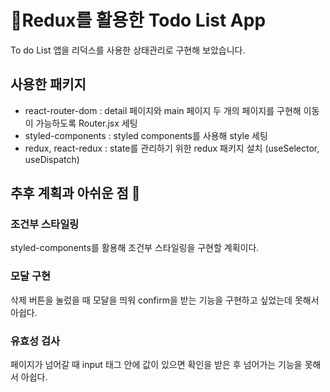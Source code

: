 # Redux를 활용한 Todo List App

To do List 앱을 리덕스를 사용한 상태관리로 구현해 보았습니다.

## 사용한 패키지
- react-router-dom : detail 페이지와 main 페이지 두 개의 페이지를 구현해 이동이 가능하도록 Router.jsx 세팅
- styled-components : styled components를 사용해 style 세팅
- redux, react-redux : state를 관리하기 위한 redux 패키지 설치 (useSelector, useDispatch)

## 추후 계획과 아쉬운 점 🥲

### 조건부 스타일링
styled-components를 활용해 조건부 스타일링을 구현할 계획이다.

### 모달 구현
삭제 버튼을 눌렀을 때 모달을 띄워 confirm을 받는 기능을 구현하고 싶었는데 못해서 아쉽다.

### 유효성 검사
페이지가 넘어갈 때 input 태그 안에 값이 있으면 확인을 받은 후 넘어가는 기능을 못해서 아쉽다.

